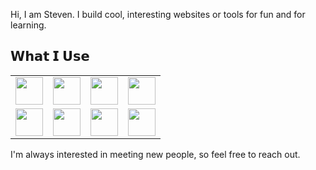 
<!-- You can edit this image in paint and host the image on https://sm.ms/ -->

Hi, I am Steven. I build cool, interesting websites or tools for fun and for learning.
 

<p align="center">
  
## 𝗪𝗵𝗮𝘁 𝗜 𝗨𝘀𝗲

<table>
  <tbody>
    <tr valign="top">
     <td width="25%" align="center">
        <img height="44px" src="https://cdn.svgporn.com/logos/react.svg">
      </td>
      <td width="25%" align="center">
         <img height="44px" style={padding-top: 10px; padding-bottom: 10px;} src="https://cdn.svgporn.com/logos/typescript.svg">
      </td>
      <td width="25%" align="center">
        <img height="44px" src="https://cdn.svgporn.com/logos/c-sharp.svg">
      </td>
      <td width="25%" align="center">
        <img height="44px" src="https://cdn.svgporn.com/logos/nextjs.svg">
      </td>
    </tr>
    <tr valign="top">
      <td width="25%" align="center">
         <img height="44px" src="https://cdn.svgporn.com/logos/python.svg">
      </td>
      <td width="25%" align="center">
        <img height="44px" src="https://cdn.svgporn.com/logos/graphql.svg">
      </td>
       <td width="25%" align="center">
        <img height="44px" src="https://cdn.svgporn.com/logos/gatsby.svg">
      </td>
      <td width="25%" align="center">
        <img height="44px" src="https://cdn.svgporn.com/logos/redux.svg">
      </td>
    </tr>
  </tbody>
</table>
</p>





<!-- <img src="https://i.imgur.com/zUqwpbO.png"> -->



I'm always interested in meeting new people, so feel free to reach out.





